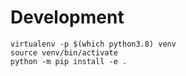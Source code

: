 # Development
```
virtualenv -p $(which python3.8) venv
source venv/bin/activate
python -m pip install -e .
```